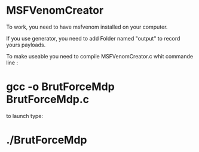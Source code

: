 # MSFVenomCreator
To work, you need to have msfvenom installed on your computer.

If you use generator, you need to add Folder named "output" to record yours payloads.

To make useable you need to compile MSFVenomCreator.c whit commande line : 
# gcc -o BrutForceMdp  BrutForceMdp.c
to launch  type:
# ./BrutForceMdp
